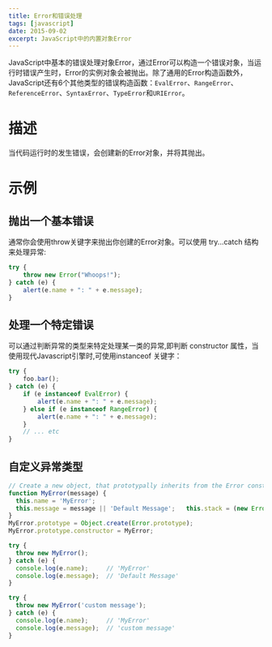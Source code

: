 ```yaml
---
title: Error和错误处理
tags: [javascript]
date: 2015-09-02
excerpt: JavaScript中的内置对象Error
---
```


JavaScript中基本的错误处理对象Error，通过Error可以构造一个错误对象，当运行时错误产生时，Error的实例对象会被抛出。除了通用的Error构造函数外，JavaScript还有6个其他类型的错误构造函数：`EvalError`、`RangeError`、`ReferenceError`、`SyntaxError`、`TypeError`和`URIError`。

# 描述

当代码运行时的发生错误，会创建新的Error对象，并将其抛出。

# 示例

##  抛出一个基本错误

通常你会使用throw关键字来抛出你创建的Error对象。可以使用 try...catch 结构来处理异常:

```js
try {
    throw new Error("Whoops!");
} catch (e) {
    alert(e.name + ": " + e.message);
}
```

## 处理一个特定错误

可以通过判断异常的类型来特定处理某一类的异常,即判断 constructor 属性，当使用现代Javascript引擎时,可使用instanceof 关键字：

```js
try {
    foo.bar();
} catch (e) {
    if (e instanceof EvalError) {
        alert(e.name + ": " + e.message);
    } else if (e instanceof RangeError) {
        alert(e.name + ": " + e.message);
    }
    // ... etc
}
```

## 自定义异常类型

```js
// Create a new object, that prototypally inherits from the Error constructor.
function MyError(message) {
  this.name = 'MyError';
  this.message = message || 'Default Message';   this.stack = (new Error()).stack;
}
MyError.prototype = Object.create(Error.prototype);
MyError.prototype.constructor = MyError;

try {
  throw new MyError();
} catch (e) {
  console.log(e.name);     // 'MyError'
  console.log(e.message);  // 'Default Message'
}

try {
  throw new MyError('custom message');
} catch (e) {
  console.log(e.name);     // 'MyError'
  console.log(e.message);  // 'custom message'
}
```